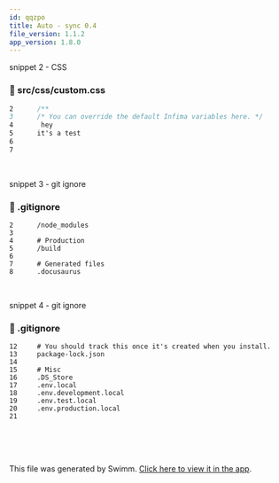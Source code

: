```yaml
---
id: qqzpo
title: Auto - sync 0.4
file_version: 1.1.2
app_version: 1.8.0
---
```


snippet 2 - CSS
<!-- NOTE-swimm-snippet: the lines below link your snippet to Swimm -->
### 📄 src/css/custom.css
```css
2      /**
3      /* You can override the default Infima variables here. */
4       hey
5      it's a test
6      
7      
```

<br/>

snippet 3 - git ignore
<!-- NOTE-swimm-snippet: the lines below link your snippet to Swimm -->
### 📄 .gitignore
```gitignore
2      /node_modules
3      
4      # Production
5      /build
6      
7      # Generated files
8      .docusaurus
```

<br/>

snippet 4 - git ignore
<!-- NOTE-swimm-snippet: the lines below link your snippet to Swimm -->
### 📄 .gitignore
```gitignore
12     # You should track this once it's created when you install.
13     package-lock.json
14     
15     # Misc
16     .DS_Store
17     .env.local
18     .env.development.local
19     .env.test.local
20     .env.production.local
21     
```

<br/>

<br/>

<br/>

This file was generated by Swimm. [Click here to view it in the app](http://localhost:5000/repos/Z2l0aHViJTNBJTNBTm9hUmVwbyUzQSUzQU5vYW96ZXI=/docs/qqzpo).
